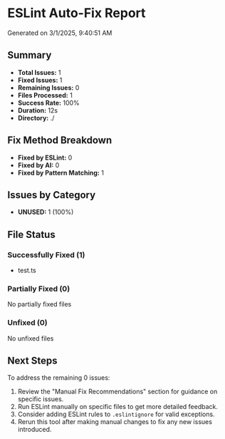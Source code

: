 # ESLint Auto-Fix Report

Generated on 3/1/2025, 9:40:51 AM

## Summary

- **Total Issues:** 1
- **Fixed Issues:** 1
- **Remaining Issues:** 0
- **Files Processed:** 1
- **Success Rate:** 100%
- **Duration:** 12s
- **Directory:** ./

## Fix Method Breakdown

- **Fixed by ESLint:** 0
- **Fixed by AI:** 0
- **Fixed by Pattern Matching:** 1

## Issues by Category

- **UNUSED:** 1 (100%)

## File Status

### Successfully Fixed (1)

- test.ts

### Partially Fixed (0)

No partially fixed files

### Unfixed (0)

No unfixed files

## Next Steps

To address the remaining 0 issues:

1. Review the "Manual Fix Recommendations" section for guidance on specific issues.
2. Run ESLint manually on specific files to get more detailed feedback.
3. Consider adding ESLint rules to `.eslintignore` for valid exceptions.
4. Rerun this tool after making manual changes to fix any new issues introduced.
